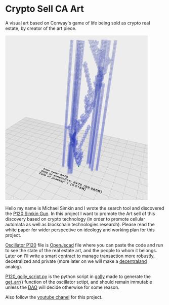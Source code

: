 # Crypto Sell CA Art
A visual art based on Conway's game of life being sold as crypto real estate, by creator of the art piece.

<img src="P120.png" width="450">

Hello my name is Michael Simkin and I wrote the search tool and discovered the [P120 Simkin Gun](http://www.conwaylife.com/wiki/Simkin_glider_gun). In this project I want to promote the Art sell of this discovery based on crypto technology (in order to promote cellular automata as well as blockchain technologies research). Please read the white paper for wider perspective on ideology and working plan for this project.

[Oscillator P120](Oscillator_P120.jscad) file is [OpenJscad](https://openjscad.org/) file where you can paste the code and run to see the state of the real estate art, and the people to whom it belongs. Later on I'll write a smart contract to manage transaction more robustly, decetralized and private (more later on we will make a [decentraland](https://decentraland.org/) analog). 

[P120_golly_script.py](P120_golly_script.py) is the python script in [golly](http://golly.sourceforge.net/) made to generate the [get_arr()](Oscillator_P120.jscad#L6) function of the oscillator sctipt, and should remain immutable unless the [DAO](https://en.wikipedia.org/wiki/Decentralized_autonomous_organization) will decide otherwise for some reason. 

Also follow the [youtube chanel](https://www.youtube.com/channel/UCPW4R4oxAJ16zasfncp2f7A) for this project. 
